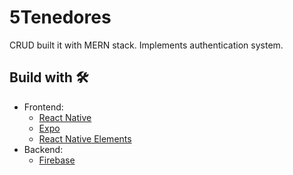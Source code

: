 # 5Tenedores
CRUD built it with MERN stack. Implements authentication system. 

## Build with 🛠️
* Frontend:  
  - [React Native](https://reactnative.dev/) 
  - [Expo](https://expo.dev/)  
  - [React Native Elements](https://reactnativeelements.com/) 
* Backend:  
  - [Firebase](https://firebase.google.com/) 
